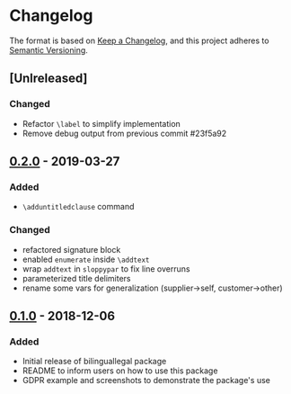 # Changelog

The format is based on [Keep a Changelog][keepachangelog-v1.0.0], and this
project adheres to [Semantic Versioning][semver-v2.0.0].

## [Unlreleased]

### Changed

 - Refactor `\label` to simplify implementation
 - Remove debug output from previous commit #23f5a92

## [0.2.0] - 2019-03-27
### Added
- `\adduntitledclause` command

### Changed
- refactored signature block
- enabled `enumerate` inside `\addtext`
- wrap `addtext` in `sloppypar` to fix line overruns
- parameterized title delimiters
- rename some vars for generalization (supplier->self, customer->other)

## [0.1.0] - 2018-12-06
### Added
- Initial release of bilinguallegal package
- README to inform users on how to use this package
- GDPR example and screenshots to demonstrate the package's use

[0.1.0]: https://github.com/asabina-de/bilinguallegal/releases/tag/v0.1.0
[0.2.0]: https://github.com/asabina-de/bilinguallegal/releases/tag/v0.2.0

[keepachangelog-v1.0.0]: https://keepachangelog.com/en/1.0.0/
[semver-v2.0.0]: https://semver.org/spec/v2.0.0.html
